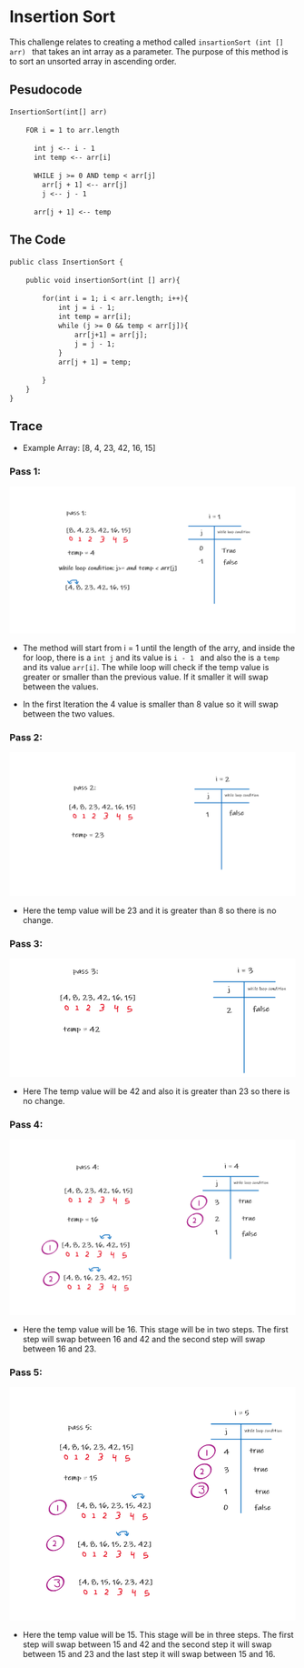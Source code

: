 # Insertion Sort

This challenge relates to creating a method called `insartionSort (int [] arr) ` that takes an int array as a parameter. The purpose of this method is to sort an unsorted array in ascending order.

## Pesudocode

```
InsertionSort(int[] arr)

    FOR i = 1 to arr.length

      int j <-- i - 1
      int temp <-- arr[i]

      WHILE j >= 0 AND temp < arr[j]
        arr[j + 1] <-- arr[j]
        j <-- j - 1

      arr[j + 1] <-- temp
```

## The Code

```
public class InsertionSort {

    public void insertionSort(int [] arr){

        for(int i = 1; i < arr.length; i++){
            int j = i - 1;
            int temp = arr[i];
            while (j >= 0 && temp < arr[j]){
                arr[j+1] = arr[j];
                j = j - 1;
            }
            arr[j + 1] = temp;

        }
    }
}
```

## Trace 

* Example Array: [8, 4, 23, 42, 16, 15]

### Pass 1:

![Pass 1](/Sort/app/src/main/java/Sort/Insertion/images/code-challenge-26-pass1.png)

* The method will start from i = 1 until the length of the arry, and inside the for loop, there is a `int j` and its value is `i - 1 ` and also the is a `temp` and its value `arr[i]`. The while loop will check if the temp value is greater or smaller than the previous value. If it smaller it will swap between the values.

* In the first Iteration the 4 value is smaller than 8 value so it will swap between the two values.

### Pass 2:

![Pass 2](/Sort/app/src/main/java/Sort/Insertion/images/code-challenge-26-pass2.png)

* Here the temp value will be 23 and it is greater than 8 so there is no change.

### Pass 3:

![Pass 3](/Sort/app/src/main/java/Sort/Insertion/images/code-challenge-26-pass-3.png)

* Here The temp value will be 42 and also it is greater than 23 so there is no change.

### Pass 4:

![Pass 4](/Sort/app/src/main/java/Sort/Insertion/images/code-challenge-26-pass4.png)

* Here the temp value will be 16. This stage will be in two steps. The first step will swap between 16 and 42 and the second step will swap between 16 and 23.

### Pass 5:

![Pass 5](/Sort/app/src/main/java/Sort/Insertion/images/code-challenge-26-pass5png.png)

* Here the temp value will be 15. This stage will be in three steps. The first step will swap between 15 and 42 and the second step it will swap between 15 and 23 and the last step it will swap between 15 and 16.